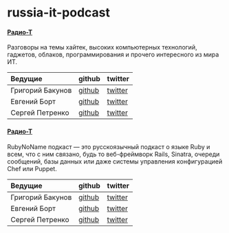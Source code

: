russia-it-podcast
=================


#### [Радио-Т](http://www.radio-t.com/)

Разговоры на темы хайтек, высоких компьютерных технологий, гаджетов, облаков, программирования и прочего интересного из мира ИТ.


| Ведущие             | github                               | twitter                                 |
| :------------------ | ------------------------------------ | --------------------------------------- |
| Григорий Бакунов    | [github](https://github.com/bobuk)   |  [twitter](https://twitter.com/bobuk)   | 
| Евгений Борт        | [github](https://github.com/umputun) |  [twitter](https://twitter.com/umputun) | 
| Сергей Петренко     | [github](https://github.com/grayru)  |  [twitter](https://twitter.com/gray_ru) | 



#### [Радио-Т](http://rubynoname.ru/)

RubyNoName подкаст — это русскоязычный подкаст о языке Ruby и всем, что с ним связано, будь то веб-фреймворк Rails, Sinatra, очереди сообщений, базы данных или даже системы управления конфигурацией Chef или Puppet.


| Ведущие             | github                               | twitter                                 |
| :------------------ | ------------------------------------ | --------------------------------------- |
| Григорий Бакунов    | [github](https://github.com/bobuk)   |  [twitter](https://twitter.com/bobuk)   | 
| Евгений Борт        | [github](https://github.com/umputun) |  [twitter](https://twitter.com/umputun) | 
| Сергей Петренко     | [github](https://github.com/grayru)  |  [twitter](https://twitter.com/gray_ru) | 

